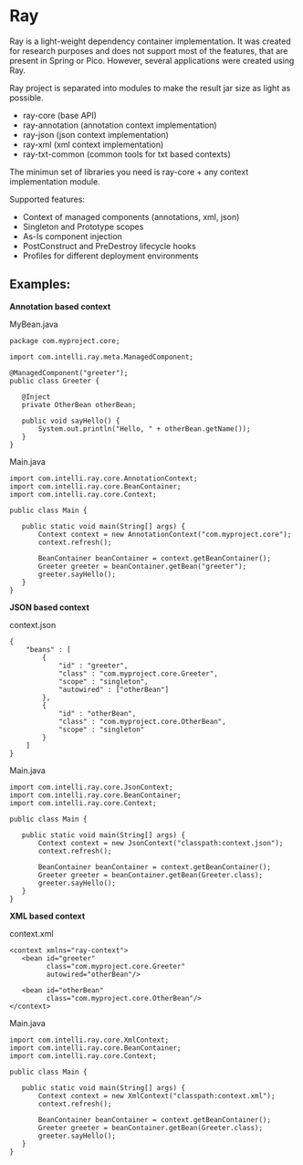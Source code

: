 # Ray
Ray is a light-weight dependency container implementation. It was created for research purposes 
and does not support most of the features, that are present in Spring or Pico. However, several applications were
created using Ray.

Ray project is separated into modules to make the result jar size as light as possible.

- ray-core (base API)
- ray-annotation (annotation context implementation)
- ray-json (json context implementation)
- ray-xml (xml context implementation)
- ray-txt-common (common tools for txt based contexts)

The minimun set of libraries you need is ray-core + any context implementation module.

Supported features:

- Context of managed components (annotations, xml, json)
- Singleton and Prototype scopes
- As-Is component injection
- PostConstruct and PreDestroy lifecycle hooks
- Profiles for different deployment environments


Examples:
-

**Annotation based context**

MyBean.java
    
    package com.myproject.core;

    import com.intelli.ray.meta.ManagedComponent;
    
    @ManagedComponent("greeter");
    public class Greeter {

       @Inject
       private OtherBean otherBean;

       public void sayHello() {
           System.out.println("Hello, " + otherBean.getName());
       }
    }

Main.java


    import com.intelli.ray.core.AnnotationContext;
    import com.intelli.ray.core.BeanContainer;
    import com.intelli.ray.core.Context;
        
    public class Main {

       public static void main(String[] args) {
           Context context = new AnnotationContext("com.myproject.core");
           context.refresh();

           BeanContainer beanContainer = context.getBeanContainer();
           Greeter greeter = beanContainer.getBean("greeter");
           greeter.sayHello();
       }
    }


**JSON based context**

context.json

    {
        "beans" : [
            {
                "id" : "greeter",
                "class" : "com.myproject.core.Greeter",
                "scope" : "singleton",
                "autowired" : ["otherBean"]
            },
            {
                "id" : "otherBean",
                "class" : "com.myproject.core.OtherBean",
                "scope" : "singleton"                
            }            
        ]
    }

Main.java

    import com.intelli.ray.core.JsonContext;
    import com.intelli.ray.core.BeanContainer;
    import com.intelli.ray.core.Context;

    public class Main {

       public static void main(String[] args) {
           Context context = new JsonContext("classpath:context.json");
           context.refresh();

           BeanContainer beanContainer = context.getBeanContainer();
           Greeter greeter = beanContainer.getBean(Greeter.class);
           greeter.sayHello();
       }
    }
    
**XML based context**

context.xml

    <context xmlns="ray-context">
       <bean id="greeter" 
             class="com.myproject.core.Greeter" 
             autowired="otherBean"/>

       <bean id="otherBean" 
             class="com.myproject.core.OtherBean"/>       
    </context>


Main.java

    import com.intelli.ray.core.XmlContext;
    import com.intelli.ray.core.BeanContainer;
    import com.intelli.ray.core.Context;

    public class Main {

       public static void main(String[] args) {
           Context context = new XmlContext("classpath:context.xml");
           context.refresh();

           BeanContainer beanContainer = context.getBeanContainer();
           Greeter greeter = beanContainer.getBean(Greeter.class);
           greeter.sayHello();
       }
    }